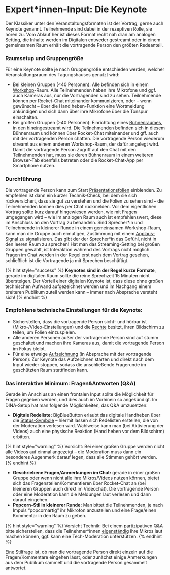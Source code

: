 # Expert\*innen-Input: Die Keynote

Der Klassiker unter den Veranstaltungsformaten ist der Vortrag, gerne auch Keynote genannt. Teilnehmende sind dabei in der rezeptiven Rolle, sie hören zu. Vom Ablauf her ist dieses Format recht nah dran am analogen Setting, die Inhalte werden im Digitalen entweder gestreamt oder in einem gemeinsamen Raum erhält die vortragende Person den größten Redeanteil.

### **Raumsetup und Gruppengröße**

Für eine Keynote sollte je nach Gruppengröße entschieden werden, welcher Veranstaltungsraum des Tagungshauses genutzt wird: 

* Bei kleinen Gruppen \(&lt;40 Personen\): Alle befinden sich in einem [Workshop](../../funktionalitaeten/rooms/#raumtyp)-Raum. Alle Teilnehmenden haben ihre Mikrofone und ggf. auch Kameras aus, nur die Vortragenden sind zu sehen. Teilnehmende können per Rocket-Chat miteinander kommunizieren, oder – wenn gewünscht – über die Hand heben-Funktion eine Wortmeldung ankündigen und sich dann über ihre Mikrofone über die Tonspur einschalten.
* Bei großen Gruppen \(&gt;40 Personen\): Einrichtung eines [Bühnenraumes](../../funktionalitaeten/rooms/#raumtyp), in den [hineingestreamt](../../funktionalitaeten/bigbluebutton/streaming.md) wird. Die Teilnehmenden befinden sich in diesem Bühnenraum und können über Rocket-Chat miteinander und gff. auch mit der vortragenden Person chatten. Die vortragende Person wiederum streamt aus einem anderen Workshop-Raum, der dafür angelegt wird. Damit die vortragende Person Zugriff auf den Chat mit den Teilnehmenden hat, muss sie deren Bühnenraum in einem weiteren Browser-Tab ebenfalls betreten oder die Rocket-Chat-App per Smartphone nutzen.

### **Durchführung**

Die vortragende Person kann zum Start [Präsentationsfolien](../../funktionalitaeten/bigbluebutton/moderator-innen-rechte.md#praesentator-in-rechte-zur-bildschirmfreigabe) einblenden. Zu empfehlen ist dann ein kurzer Technik-Check, bei dem sie sich rückversichert, dass sie gut zu verstehen und die Folien zu sehen sind – die Teilnehmenden können dies per Chat rückmelden. Vor dem eigentlichen Vortrag sollte kurz darauf hingewiesen werden, wie mit Fragen umgegangen wird – wie im analogen Raum auch ist empfehlenswert, diese im Anschluss an den Vortrag zu behandeln. Sind Sprecher\*in und Teilnehmende in kleinerer Runde in einem gemeinsamen Workshop-Raum, kann man die Gruppe auch ermutigen, Zustimmung mit einem [Applaus-Signal](../../funktionalitaeten/bigbluebutton/interaktion.md#status-symbole) zu signalisieren. Das gibt der der Sprecher\*in das Gefühl, nicht in den leeren Raum zu sprechen! Hat man das Streaming-Setting bei großen Gruppen gewählt, ist Interaktion während des Vortrags nicht möglich. Fragen im Chat werden in der Regel erst nach dem Vortrag gesehen, schließlich ist die Vortragende ja mit Sprechen beschäftigt. 

{% hint style="success" %}
**Keynotes sind in der Regel kurze Formate**, gerade im digitalen Raum sollte die reine Sprechzeit 15 Minuten nicht übersteigen. Der Vorteil einer digitalen Keynote ist, dass diese ohne großen technischen Aufwand aufgezeichnet werden und im Nachgang einem breiteren Publikum zuteil werden kann – immer nach Absprache versteht sich!
{% endhint %}

### **Empfohlene technische Einstellungen für die Keynote:**

* Sicherstellen, dass die vortragende Person sicht- und hörbar ist \(Mikro-/Video-Einstellungen\) und die [Rechte](../../funktionalitaeten/bigbluebutton/moderator-innen-rechte.md#praesentator-in-rechte-zur-bildschirmfreigabe) besitzt, ihren Bildschirm zu teilen, um Folien einzuspielen.
* Alle anderen Personen außer der vortragende Person sind auf stumm geschaltet und machen ihre Kameras aus, damit die vortragende Person im Fokus bleibt.
* Für eine etwaige [Aufzeichnung](../../funktionalitaeten/bigbluebutton/aufzeichnung-und-ergebnissicherung.md#video-aufzeichnen) \(in Absprache mit der vortragende Person\): Zur Keynote das Aufzeichnen starten und direkt nach dem Input wieder stoppen, sodass die anschließende Fragerunde im geschützten Raum stattfinden kann.

### **Das interaktive Minimum: Fragen&Antworten \(Q&A\)**

Gerade im Anschluss an einen frontalen Input sollte die Möglichkeit für Fragen gegeben werden, und dies auch im Vorhinein so angekündigt. Im DINA-Setup hat man folgende Möglichkeiten, das Q&A umzusetzen:

* **Digitale Redeliste:** BigBlueButton erlaubt das digitale Handheben über die [Status-Symbole](../../funktionalitaeten/bigbluebutton/interaktion.md#status-symbole) – hiermit lassen sich Redelisten erstellen, die von der Moderation verlesen wird. Wahlweise kann man \(bei Aktivierung der Videos\) auch eine physische Reaktion \(Hand heben vor dem Bildschirm\) erbitten. 

{% hint style="warning" %}
Vorsicht: Bei einer großen Gruppe werden nicht alle Videos auf einmal angezeigt – die Moderation muss dann ein besonderes Augenmerk darauf legen, dass alle Stimmen gehört werden.  
{% endhint %}

* **Geschriebene Fragen/Anmerkungen im Chat:** gerade in einer großen Gruppe oder wenn nicht alle ihre Mikros/Videos nutzen können, bietet sich das Fragenstellen/Kommentieren über Rocket-Chat an \(bei kleineren Gruppen auch direkt im Videochat\). Die vortragende Person oder eine Moderation kann die Meldungen laut verlesen und dann darauf eingehen.
* **Popcorn-Stil in kleinerer Runde:** Man bittet die Teilnehmenden, je nach Impuls “popcornartig” ihr Mikrofon anzustellen und eine Frage/einen Kommentar in den Raum zu geben.

{% hint style="warning" %}
Vorsicht Technik: Bei einem partizipativen Q&A bitte sicherstellen, dass die Teilnehmer\*innen [eigenständig](../../funktionalitaeten/bigbluebutton/moderator-innen-rechte.md#teilnehmende-verwalten) ihre Mikros laut machen können, ggf. kann eine Tech-Moderation unterstützen.
{% endhint %}

Eine Stilfrage ist, ob man die vortragende Person direkt einzeln auf die Fragen/Kommentare eingehen lässt, oder zunächst einige Anmerkungen aus dem Publikum sammelt und die vortragende Person gesammelt antwortet.  


